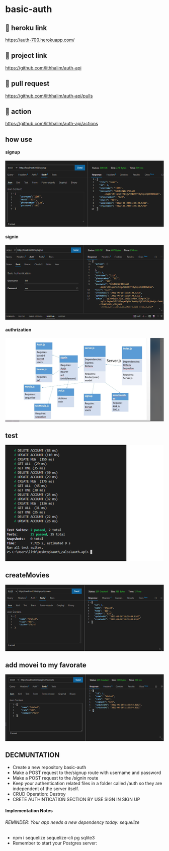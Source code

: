 # basic-auth

## 🚀 heroku link 
https://auth-700.herokuapp.com/
## 🚀 project link
https://github.com/lithhalim/auth-api
## 🚀 pull request
https://github.com/lithhalim/auth-api/pulls
## 🚀 action
https://github.com/lithhalim/auth-api/actions

## how use
#### signup
![](./assest/signup%206.png)
#### signin
![](./assest/signin%206.png)
#### authrization
![](./assest/uml%206.png)

## test 
![](./assest/test%206.png)

## createMovies
![](./assest/create%20movei.png)
## add movei to my favorate
![](./assest/my%20favorate.png)



## DECMUNTATION

- Create a new repository basic-auth
- Make a POST request to the/signup route with username and password
- Make a POST request to the /signin route
- Keep your authentication related files in a folder called /auth so they are independent of the server itself.
- CRUD Operation: Destroy
- CRETE AUTHINTICATION SECTION BY USE SIGN IN SIGN UP 

#### Implementation Notes
 ###### REMINDER: Your app needs a new dependency today: sequelize
 - npm i sequelize sequelize-cli pg sqlite3
 - Remember to start your Postgres server:

